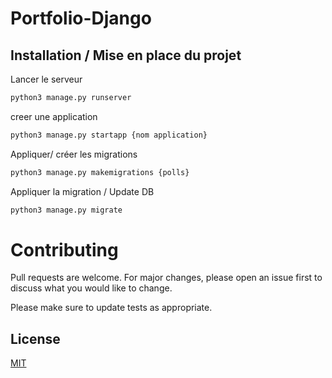 # Portfolio-Django

## Installation / Mise en place du projet

Lancer le serveur 

```bash
python3 manage.py runserver
```

creer une application 

```bash
python3 manage.py startapp {nom application}
```

Appliquer/ créer les migrations

```bash
python3 manage.py makemigrations {polls}
```

Appliquer la migration / Update DB

```bash
python3 manage.py migrate
```
# Contributing
Pull requests are welcome. For major changes, please open an issue first to discuss what you would like to change.

Please make sure to update tests as appropriate.

## License
[MIT](https://choosealicense.com/licenses/mit/)